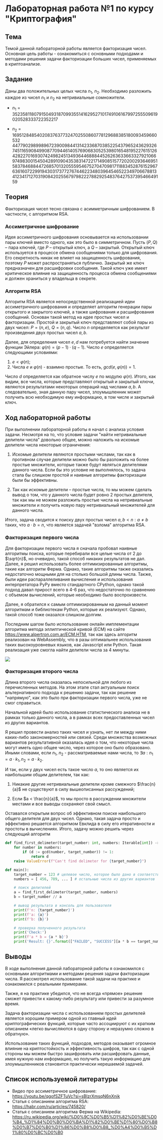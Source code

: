 # Лабораторная работа №1 по курсу "Криптография"

## Тема

Темой данной лабораторной работы является факторизация чисел. Основная цель работы - ознакомиться с основными подходами и методами решения задачи факторизации больших чисел, применяемых в криптоанализе.

## Задание

Даны два положительных целых числа $n_1$, $n_2$. Необходимо разложить каждое из чисел $n_1$ и $n_2$ на нетривиальные сомножители.

- $n_1$ = 352358118079150493187099355141629527101749106167997255509619 020528333722352217

- $n_2$ = 169512848540208376377324702550860778129688385180093459660532 4477902989989672390098441314233687038522543796524362932674511659084990877094461405769068305253980165481952276151264282270169307424982451349364468884452626363366332792106697498300154504289109043538314722171490851577202002936469515837846884472685701320555954675270470981711883452876152967636160722991943031737727674462234803964546522349706678813412341712703190842025567979822278829254837642753739546649159

## Теория

Факторизация чисел тесно связана с асимметричным шифрованием. В частности, с алгоритмом RSA.

### Ассиметричное шифрование

Идея ассиметричного шифрования основывается на использовании пары ключей вместо одного, как это было в симметричном. Пусть $(P, Q)$ – пара ключей, где $P$ – открытый ключ, а $Q$ – закрытый. Открытый ключ используется в процессе обмена сообщениями только для шифрования. Его секретность никак не влияет на защищенность шифрования, поэтому $P$ может распространяться публично. Закрытый же ключ предназначен для расшифровки сообщения. Такой ключ уже имеет критическое влияние на защищенность процесса обмена сообщениями и должен храниться у владельца в секрете.

### Алгоритм RSA

Алгоритм RSA является непосредственной реализацией идеи ассиметричного шифрования и определяет алгоритм генерации пары открытого и закрытого ключей, а также шифрования и расшифрования сообщений. Основан такой метод на идее простых чисел и факторизации. Простой и закрытый ключ представляют собой пары из двух чисел: $P=(n, e)$, $Q=(n, q)$. Число $n$ определяется как результат произведения двух простых чисел $a, b$.

Далее, для определения чисел $e, d$ нам потребуется найти значение функции Эйлера: $\varphi(n) = (p - 1) \cdot (q - 1)$. Число $e$ определяется следующими условиями:

1. $e < \varphi(n)$;
2. Числа $e$ и $\varphi(n)$ - взаимно простые. То есть, $gcd⁡(e, \varphi(n)) = 1$.

Число $d$ определяется как обратное числу $e$ по модулю $\varphi(n)$.
Итого, как видим, все числа, которые представляют открытый и закрытый ключи, являются результатами некоторых операций над числами $a, b$. А следовательно, зная данную пару чисел, злоумышленник может получить всю необходимую ему информацию, в том числе и закрытый ключ.

## Ход лабораторной работы

При выполнении лабораторной работы я начал с анализа условия задачи. Несмотря на то, что условие задачи "найти нетривиальные делители числа" довольно общее, можно наложить на искомые делители числа некоторые ограничения:

1. Искомые делители являются простыми числами, так как в противном случае делители можно было бы разложить на более простые множители, которые также будут являться делителями данного числа. Если бы это условие не выполнялось, то задача стала бы слишком простой и наивные алгоритмы факторизации были бы эффективны.

2. Так как искомые делители – простые числа, то мы можем сделать вывод о том, что у данного числа будет ровно 2 простых делителя, так как мы не можем разложить простые числа на нетривиальные множители и получить новую пару нетривиальный множителей для данного числа.

Итого, задача сводится к поиску двух простых чисел $a, b < n : a \ne b$ таких, что $a \cdot b = n$, что является задачей "взлома" алгоритма RSA.

### Факторизация первого числа

Для факторизации первого числа я сначала пробовал наивные алгоритмы поиска, которые перебирали все целые числа от $2$ до $\sqrt{n}$, но очевидно, такой способ никаких результатов не дал. Далее, я решил использовать более оптимизированные алгоритмы, такие как алгоритм Ферма. Однако, такие алгоритмы также оказались недостаточно мощными для на столько большой длины числа. Также, были идеи распараллеливания вычисления и использования интерпретатора PyPy вместо стандартного CPython, однако такой подход давал прирост всего в 4-6 раз, что недостаточно по сравнению с объемом вычислений, которые необходимо было воспроизвести.

Далее, я обратился к самым оптимизированным на данный момент алгоритмам и библиотекам Python, которые их реализуют. Однако, такой способ тоже оказался слишком долгим.

Последним шагом было использование онлайн имплементации алгоритма метода эллиптической кривой (ECM) на сайте https://www.alpertron.com.ar/ECM.HTM, так как здесь алгоритм реализован на WebAssembly, что в разы оптимальнее использования таких высокоуровневых языков, как Javascript или Python. Такая реализация уже смогла найти делители числа за 4 минуты.

![](images/1.jpg)

### Факторизация второго числа

Длина второго числа оказалась непосильной для любого из перечисленных методов. На этом этапе стал актуальным поиск альтернативного подхода к решению задачи, так как решение "напрямую", как это было при факторизации первого числа, уже не смог справиться.

Начальной идеей было использование статистического анализа не в рамках только данного числа, а в рамках всех предоставленных чисел из других вариантов.

Я решил провести анализ таких чисел и узнать, нет ли между ними каких-либо закономерностей или связей. Среди множества возможных вариантов результативной оказалась идея о том, что некоторые числа могут иметь одно общее число, через которое оно было образовано. Иными словами, если $n_1$, $n_2$ - рассматриваемые нами числа, то
$\exists a : n_1 = a \cdot k_1, n_2=a \cdot k_2$.

И так, если у двух чисел есть такое число $a$, то оно является их наибольшим общим делителем, так как:

1. Никакие другие нетривиальные делители кроме смежного $\frac{n}{a}$ не существуют в силу вышеописанных рассуждений;

2. Если $a < \frac{n}{a}$, то мы просто в рассуждении множители местами и все выводы сохраняют свой смысл.

Оставался открытым вопрос об эффективном поиске наибольшего общего делителя для двух чисел. Однако, такая задача просто и эффективно решается алгоритмом Евклида в силу его итеративности и простоты в вычислениях. Итого, задачу можно решить через следующий алгоритм

```python
def find_first_delimeter(target_number: int, numbers: Iterable[int]) -> int:
    for number in numbers:
        if (d := gcd(number, target_number)) != 1:
            return d
    raise ValueError(f"Can't find delimeter for {target_number}")

def main():
    target_number = 123 # целевое число, которое было дано в соответствующем варианте задания
    numbers = [ 456, 789, ... ] # остальные числа из других вариантов

    # поиск делителей
    a = find_first_delimeter(target_number, numbers)
    b = target_number // a

    # вывод результата в консоль для пользователя
    print(f'n: {target_number}')
    print(f'a: {a}')
    print(f'b: {b}')

    # проверка полученного результата
    print('Check:')
    print(f'a * b = {a * b}')
    print('Result: {}'.format(["FAILED", "SUCCESS"][a * b == target_number]))
```

## Выводы

В ходе выполнения данной лабораторной работы я ознакомился с основными алгоритмами и методами решения задачи факторизации числа. Я рассмотрел использование такой задачи на практике и ознакомился с реальными примерами.

Также, я на практике убедился, что не всегда «прямое» решение сможет привести к какому-либо результату или привести за разумное время.

Задача факторизации числа с использованием простых делителей является хорошим примером одной из главный идей криптографических функций, которые часто ассоциируют с их кратким описанием «легко вычисляются в одну сторону и неразумно сложно в обратную».

Использование таких функций, подходов, методов оказывает огромное влияние на криптостойкость и эффективность шифров, так как с одной стороны мы можем быстро зашифровать или расшифровать данные, имея нужную нам информацию, но получить такую информацию для злоумышленников становится практически нерешаемой задачей.

## Список используемой литературы

- Видео про ассиметричное шифрование: https://youtu.be/qgofSZFTuVc?si=sBlzrXmsqN6nXnik 
- Статья с описанием алгоритма RSA: https://habr.com/ru/articles/745820/ 
- Статья с описанием алгоритма Ферма на Wikipedia: https://ru.wikipedia.org/wiki/%D0%9C%D0%B5%D1%82%D0%BE%D0%B4_%D1%84%D0%B0%D0%BA%D1%82%D0%BE%D1%80%D0%B8%D0%B7%D0%B0%D1%86%D0%B8%D0%B8_%D0%A4%D0%B5%D1%80%D0%BC%D0%B0
